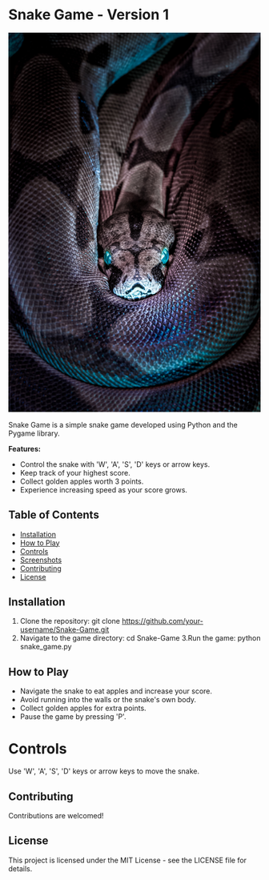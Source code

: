 # Snake Game - Version 1
![Snake Game](images/Snake.jpg)

Snake Game is a simple snake game developed using Python and the Pygame library.

**Features:**
- Control the snake with 'W', 'A', 'S', 'D' keys or arrow keys.
- Keep track of your highest score.
- Collect golden apples worth 3 points.
- Experience increasing speed as your score grows.

## Table of Contents
- [Installation](#installation)
- [How to Play](#how-to-play)
- [Controls](#controls)
- [Screenshots](#screenshots)
- [Contributing](#contributing)
- [License](#license)

## Installation

1. Clone the repository:
  git clone https://github.com/your-username/Snake-Game.git
2. Navigate to the game directory:
  cd Snake-Game
3.Run the game:
  python snake_game.py

## How to Play
- Navigate the snake to eat apples and increase your score.
- Avoid running into the walls or the snake's own body.
- Collect golden apples for extra points.
- Pause the game by pressing 'P'.
# Controls
Use 'W', 'A', 'S', 'D' keys or arrow keys to move the snake.


## Contributing
Contributions are welcomed!

## License
This project is licensed under the MIT License - see the LICENSE file for details.
 
